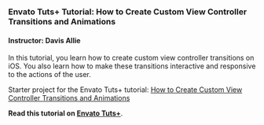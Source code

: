### Envato Tuts+ Tutorial: How to Create Custom View Controller Transitions and Animations

#### Instructor: Davis Allie

In this tutorial, you learn how to create custom view controller transitions on iOS. You also learn how to make these transitions interactive and responsive to the actions of the user.

Starter project for the Envato Tuts+ tutorial: [How to Create Custom View Controller Transitions and Animations](http://code.tutsplus.com/tutorials/how-to-create-custom-view-controller-transitions-and-animations--cms-25716)

**Read this tutorial on [Envato Tuts+](https://code.tutsplus.com)**.
